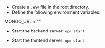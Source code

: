- Create a `.env` file in the root directory.
- Define the following environment variables:
 
MONGO_URL = ""


- Start the backend server:
`npm start`

- Start the frontend server:
`npm start`


